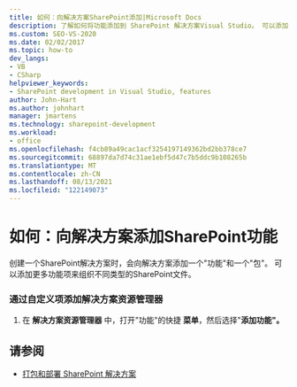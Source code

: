 ```yaml
---
title: 如何：向解决方案SharePoint添加|Microsoft Docs
description: 了解如何将功能添加到 SharePoint 解决方案Visual Studio。 可以添加更多功能项来组织不同类型的SharePoint文件。
ms.custom: SEO-VS-2020
ms.date: 02/02/2017
ms.topic: how-to
dev_langs:
- VB
- CSharp
helpviewer_keywords:
- SharePoint development in Visual Studio, features
author: John-Hart
ms.author: johnhart
manager: jmartens
ms.technology: sharepoint-development
ms.workload:
- office
ms.openlocfilehash: f4cb89a49cac1acf3254197149362bd2bb378ce7
ms.sourcegitcommit: 68897da7d74c31ae1ebf5d47c7b5ddc9b108265b
ms.translationtype: MT
ms.contentlocale: zh-CN
ms.lasthandoff: 08/13/2021
ms.locfileid: "122149073"
---
```

# <a name="how-to-add-a-feature-to-sharepoint-solutions"></a>如何：向解决方案添加SharePoint功能
  创建一个SharePoint解决方案时，会向解决方案添加一个"功能"和一个"包"。 可以添加更多功能项来组织不同类型的SharePoint文件。

### <a name="to-add-a-feature-through-solution-explorer"></a>通过自定义项添加解决方案资源管理器

1. 在 **解决方案资源管理器** 中，打开"功能"的快捷 **菜单**，然后选择"**添加功能"。**

## <a name="see-also"></a>请参阅
- [打包和部署 SharePoint 解决方案](../sharepoint/packaging-and-deploying-sharepoint-solutions.md)
